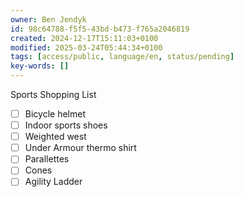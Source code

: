 ```yaml
---
owner: Ben Jendyk
id: 98c64788-f5f5-43bd-b473-f765a2046819
created: 2024-12-17T15:11:03+0100
modified: 2025-03-24T05:44:34+0100
tags: [access/public, language/en, status/pending]
key-words: []
---
```


Sports Shopping List

- [ ] Bicycle helmet
- [ ] Indoor sports shoes
- [ ] Weighted west
- [ ] Under Armour thermo shirt
- [ ] Parallettes
- [ ] Cones
- [ ] Agility Ladder